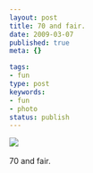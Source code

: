 ```yaml
---
layout: post
title: 70 and fair.
date: 2009-03-07
published: true
meta: {}

tags:
- fun
type: post
keywords:
- fun
- photo
status: publish
---
```

![](http://media.eick.us/2011/05/4Lbi8pbnEkrxsu3mXxl0vI3Yo1_400.jpg)<br /><br />70 and fair.
